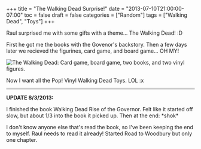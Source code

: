 +++
title = "The Walking Dead Surprise!"
date = "2013-07-10T21:00:00-07:00"
toc = false
draft = false
categories = ["Random"]
tags = ["Walking Dead", "Toys"]
+++


<p>Raul surprised me with some gifts with a theme... The Walking Dead! :D</p>    
<p>First he got me the books with the Govenor's backstory. Then a few days later we recieved the figurines, card game, and board game... OH MY!</p>    
<p><img alt="The Walking Dead: Card game, board game, two books, and two vinyl figures." src="https://cdn.smylee.com/images/2013/07/2013-07-09_17-35-38_476_zps46c7a255.jpg" title="The Walking Dead Goodies! Love love love!" /></p>    
<p>Now I want all the Pop! Vinyl Walking Dead Toys. LOL :x</p>    <hr />  
<p><strong>UPDATE 8/3/2013:</strong></p>    
<p>I finished the book&nbsp;Walking Dead Rise of the Governor. Felt like it started off slow, but about 1/3 into the book it picked up. Then at the end:&nbsp;*shok*</p>    
<p>I don't know anyone else that's read the book, so I've been keeping the end to myself. Raul needs to read it already! Started Road to Woodbury but only one chapter.</p>  